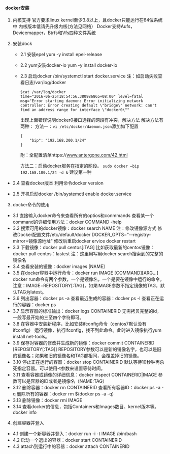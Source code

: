 #### docker安装

1. 内核支持
   官方要求linux kernel至少3.8以上，且docker只能运行在64位系统中
   内核版本低请先升级内核(方法见网络）
   Docker支持Aufs，Devicemapper，Btrfs和Vfs四种文件系统

2. 安装dock
   - 2.1 安装epel
     yum -y install epel-release

   - 2.2 yum安装docker-io
     yum -y install docker-io

   - 2.3 启动docker
     /bin/systemctl start docker.service
     注：如启动失败查看日志/var/log/docker
     ```shell
     $cat /var/log/docker
     time="2016-06-25T18:54:56.380986865+08:00" level=fatal msg="Error starting daemon: Error initializing network controller: Error creating default \"bridge\" network: can't find an address range for interface \"docker0\""
     ```
     出现上面错误说明docker0接口选择的网段有冲突，解决方法
     解决方法有两种：
     方法一：`vi /etc/docker/daemon.json`添加如下配置 
     ```shell
     {
         "bip": "192.168.200.1/24"
     }
     ```
     附：全配置清单https://www.antergone.com/42.html

     方法二：启动docker服务在指定的网段。
     `sudo docker –bip 192.168.100.1/24 -d &`
     建议第一种

- 2.4 查看docker版本
     利用命令docker version

- 2.5 开机启动docker
     /bin/systemctl enable docker.service

3. docker命令的使用
  - 3.1 直接输入docker命令来查看所有的optios和conmmands
    查看某一个command的详细使用方法：docker COMMAND -help 
  - 3.2 搜索可用的docker镜像：docker search NAME
    注：修改镜像源方式
    修改Docker配置文件/etc/default/docker
    DOCKER_OPTS="--registry-mirror=镜像源地址"
    修改后重启docker
    ervice docker restart
  - 3.3 下载镜像：docker pull centos[:TAG]
    比如获取最新的centos镜像：docker pull centos：lastest
    注：这里用写用docker search搜索到的完整的镜像名
  - 3.4 查看安装的镜像：docker images [NAME]
  - 3.5 在docker容器中运行命令：docker run IMAGE [COMMAND][ARG…]
    docker run命令有两个参数，一个是镜像名，一个是要在镜像中运行的命令。
    注意：IMAGE=REPOSITORY[:TAG]，如果IMAGE参数不指定镜像的TAG，默认TAG为latest。
  - 3.6 列出容器：docker ps -a
    查看最近生成的容器：docker ps -l
    查看正在运行的容器：docker ps
  - 3.7 显示容器的标准输出：docker logs CONTAINERID
    无需拷贝完整的id，一般写最开始的三至四个字符即可。
  - 3.8 在容器中安装新程序，比如安装ifconfig命令（centos7默认没有ifconfig）
    运行镜像，执行ifconfig，找不到此命令。此时进入镜像执行yum install net-tools。
  - 3.9 保存对容器的修改并生成新的镜像：docker commit CONTAINERID [REPOSITORY[:TAG]]
    REPOSITORY参数可以是新的镜像名字，也可以是旧的镜像名；如果和旧的镜像名和TAG都相同，会覆盖掉旧的镜像。
  - 3.10 停止正在运行的容器：docker stop CONTAINERID
    默认等待10秒钟再杀死指定容器。可以使用-t参数来设置等待时间。
  - 3.11 查看容器或镜像的详细信息：docker inspect CONTAINERID|IMAGE
    参数可以是容器的ID或者是镜像名（NAME:TAG）
  - 3.12 删除容器：docker rm CONTAINERID
    查看所有容器ID：docker ps -a -q
    删除所有的容器：docker rm $(docker ps -a -q)
  - 3.13 删除镜像：docker rmi IMAGE
  - 3.14 查看docker的信息，包括Containers和Images数目、kernel版本等。
    docker info

4. 创建容器并登入
- 4.1 创建一个新容器并登入：docker run -i -t IMAGE /bin/bash
- 4.2 启动一个退出的容器：docker start CONTAINERID
- 4.3 attach到运行中的容器：docker attach CONTAINERID
